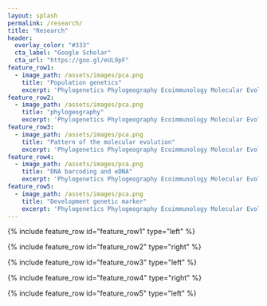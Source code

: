 ```yaml
---
layout: splash
permalink: /research/
title: "Research"
header:
  overlay_color: "#333"
  cta_label: "Google Scholar"
  cta_url: "https://goo.gl/eUL9pF"
feature_row1:
  - image_path: /assets/images/pca.png
    title: "Population genetics"
    excerpt: 'Phylogenetics Phylogeography Ecoimmunology Molecular Evolution MHC Mitochondrial Genome Genomics Bitterling Acheilognathidae Population Individual Genetics Comparative Transcriptomics Speciation Biogeography Rhodeus Acheilognathus Tanakia DNA Barcoding Squalidus marker DEG RNA seq DAB Diversity Organelle Balancing Selection Orthologs Phylogenomics ARTs Conservation Genetics Candidate Genes NGS Recombination Duplication Dispersal Vicariance Bioinformatics Ecology Genetic Diversity Freshwater Fish Teleosts Alleles Bottleneck Founder Effect Genetic Drift Natural Selection Hybridization Interspecific Genetic Structure Genetic Admixture Secondary Contact Haplotype Microsatellites Heteroplasmy Pattern Purifying Selection Parasite mediated Selection'
feature_row2:
  - image_path: /assets/images/pca.png
    title: "phylogeography"
    excerpt: 'Phylogenetics Phylogeography Ecoimmunology Molecular Evolution MHC Mitochondrial Genome Genomics Bitterling Acheilognathidae Population Individual Genetics Comparative Transcriptomics Speciation Biogeography Rhodeus Acheilognathus Tanakia DNA Barcoding Squalidus marker DEG RNA seq DAB Diversity Organelle Balancing Selection Orthologs Phylogenomics ARTs Conservation Genetics Candidate Genes NGS Recombination Duplication Dispersal Vicariance Bioinformatics Ecology Genetic Diversity Freshwater Fish Teleosts Alleles Bottleneck Founder Effect Genetic Drift Natural Selection Hybridization Interspecific Genetic Structure Genetic Admixture Secondary Contact Haplotype Microsatellites Heteroplasmy Pattern Purifying Selection Parasite mediated Selection'
feature_row3:
  - image_path: /assets/images/pca.png
    title: "Pattern of the molecular evolution"
    excerpt: 'Phylogenetics Phylogeography Ecoimmunology Molecular Evolution MHC Mitochondrial Genome Genomics Bitterling Acheilognathidae Population Individual Genetics Comparative Transcriptomics Speciation Biogeography Rhodeus Acheilognathus Tanakia DNA Barcoding Squalidus marker DEG RNA seq DAB Diversity Organelle Balancing Selection Orthologs Phylogenomics ARTs Conservation Genetics Candidate Genes NGS Recombination Duplication Dispersal Vicariance Bioinformatics Ecology Genetic Diversity Freshwater Fish Teleosts Alleles Bottleneck Founder Effect Genetic Drift Natural Selection Hybridization Interspecific Genetic Structure Genetic Admixture Secondary Contact Haplotype Microsatellites Heteroplasmy Pattern Purifying Selection Parasite mediated Selection'
feature_row4:
  - image_path: /assets/images/pca.png
    title: "DNA barcoding and eDNA"
    excerpt: 'Phylogenetics Phylogeography Ecoimmunology Molecular Evolution MHC Mitochondrial Genome Genomics Bitterling Acheilognathidae Population Individual Genetics Comparative Transcriptomics Speciation Biogeography Rhodeus Acheilognathus Tanakia DNA Barcoding Squalidus marker DEG RNA seq DAB Diversity Organelle Balancing Selection Orthologs Phylogenomics ARTs Conservation Genetics Candidate Genes NGS Recombination Duplication Dispersal Vicariance Bioinformatics Ecology Genetic Diversity Freshwater Fish Teleosts Alleles Bottleneck Founder Effect Genetic Drift Natural Selection Hybridization Interspecific Genetic Structure Genetic Admixture Secondary Contact Haplotype Microsatellites Heteroplasmy Pattern Purifying Selection Parasite mediated Selection'
feature_row5:
  - image_path: /assets/images/pca.png
    title: "Development genetic marker"
    excerpt: 'Phylogenetics Phylogeography Ecoimmunology Molecular Evolution MHC Mitochondrial Genome Genomics Bitterling Acheilognathidae Population Individual Genetics Comparative Transcriptomics Speciation Biogeography Rhodeus Acheilognathus Tanakia DNA Barcoding Squalidus marker DEG RNA seq DAB Diversity Organelle Balancing Selection Orthologs Phylogenomics ARTs Conservation Genetics Candidate Genes NGS Recombination Duplication Dispersal Vicariance Bioinformatics Ecology Genetic Diversity Freshwater Fish Teleosts Alleles Bottleneck Founder Effect Genetic Drift Natural Selection Hybridization Interspecific Genetic Structure Genetic Admixture Secondary Contact Haplotype Microsatellites Heteroplasmy Pattern Purifying Selection Parasite mediated Selection'
---
```


{% include feature_row id="feature_row1" type="left" %}

{% include feature_row id="feature_row2" type="right" %}

{% include feature_row id="feature_row3" type="left" %}

{% include feature_row id="feature_row4" type="right" %}

{% include feature_row id="feature_row5" type="left" %}